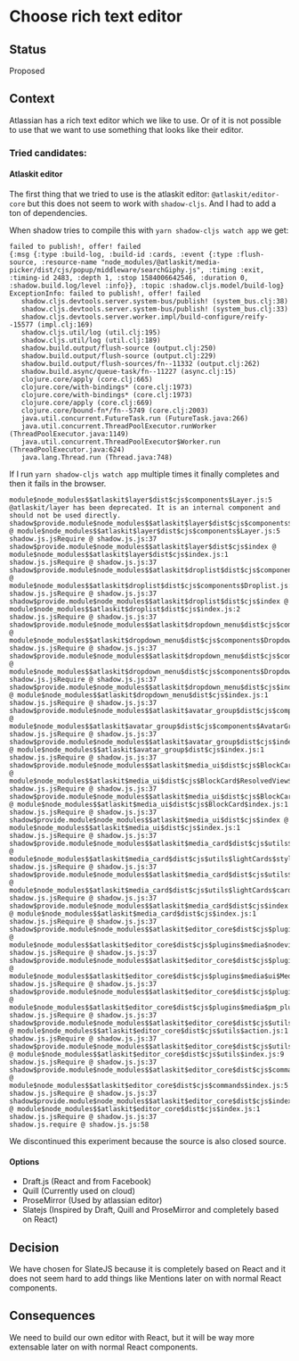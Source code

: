 # Choose rich text editor

## Status
Proposed

## Context
Atlassian has a rich text editor which we like to use. Or of it is not possible to use that we want to use something 
that looks like their editor. 

### Tried candidates:

#### Atlaskit editor
The first thing that we tried to use is the atlaskit editor: `@atlaskit/editor-core` but this does not seem to work with
 `shadow-cljs`. And I had to add a ton of dependencies.
 
 When shadow tries to compile this with `yarn shadow-cljs watch app` we get:
 
 ```text
failed to publish!, offer! failed
{:msg {:type :build-log, :build-id :cards, :event {:type :flush-source, :resource-name "node_modules/@atlaskit/media-picker/dist/cjs/popup/middleware/searchGiphy.js", :timing :exit, :timing-id 2483, :depth 1, :stop 1584006642546, :duration 0, :shadow.build.log/level :info}}, :topic :shadow.cljs.model/build-log}
ExceptionInfo: failed to publish!, offer! failed
	shadow.cljs.devtools.server.system-bus/publish! (system_bus.clj:38)
	shadow.cljs.devtools.server.system-bus/publish! (system_bus.clj:33)
	shadow.cljs.devtools.server.worker.impl/build-configure/reify--15577 (impl.clj:169)
	shadow.cljs.util/log (util.clj:195)
	shadow.cljs.util/log (util.clj:189)
	shadow.build.output/flush-source (output.clj:250)
	shadow.build.output/flush-source (output.clj:229)
	shadow.build.output/flush-sources/fn--11332 (output.clj:262)
	shadow.build.async/queue-task/fn--11227 (async.clj:15)
	clojure.core/apply (core.clj:665)
	clojure.core/with-bindings* (core.clj:1973)
	clojure.core/with-bindings* (core.clj:1973)
	clojure.core/apply (core.clj:669)
	clojure.core/bound-fn*/fn--5749 (core.clj:2003)
	java.util.concurrent.FutureTask.run (FutureTask.java:266)
	java.util.concurrent.ThreadPoolExecutor.runWorker (ThreadPoolExecutor.java:1149)
	java.util.concurrent.ThreadPoolExecutor$Worker.run (ThreadPoolExecutor.java:624)
	java.lang.Thread.run (Thread.java:748)
```

If I run `yarn shadow-cljs watch app` multiple times it finally completes and then it fails in the browser.
```text
module$node_modules$$atlaskit$layer$dist$cjs$components$Layer.js:5 @atlaskit/layer has been deprecated. It is an internal component and should not be used directly.
shadow$provide.module$node_modules$$atlaskit$layer$dist$cjs$components$Layer @ module$node_modules$$atlaskit$layer$dist$cjs$components$Layer.js:5
shadow.js.jsRequire @ shadow.js.js:37
shadow$provide.module$node_modules$$atlaskit$layer$dist$cjs$index @ module$node_modules$$atlaskit$layer$dist$cjs$index.js:1
shadow.js.jsRequire @ shadow.js.js:37
shadow$provide.module$node_modules$$atlaskit$droplist$dist$cjs$components$Droplist @ module$node_modules$$atlaskit$droplist$dist$cjs$components$Droplist.js:3
shadow.js.jsRequire @ shadow.js.js:37
shadow$provide.module$node_modules$$atlaskit$droplist$dist$cjs$index @ module$node_modules$$atlaskit$droplist$dist$cjs$index.js:2
shadow.js.jsRequire @ shadow.js.js:37
shadow$provide.module$node_modules$$atlaskit$dropdown_menu$dist$cjs$components$DropdownMenuStateless @ module$node_modules$$atlaskit$dropdown_menu$dist$cjs$components$DropdownMenuStateless.js:2
shadow.js.jsRequire @ shadow.js.js:37
shadow$provide.module$node_modules$$atlaskit$dropdown_menu$dist$cjs$components$DropdownMenu @ module$node_modules$$atlaskit$dropdown_menu$dist$cjs$components$DropdownMenu.js:1
shadow.js.jsRequire @ shadow.js.js:37
shadow$provide.module$node_modules$$atlaskit$dropdown_menu$dist$cjs$index @ module$node_modules$$atlaskit$dropdown_menu$dist$cjs$index.js:1
shadow.js.jsRequire @ shadow.js.js:37
shadow$provide.module$node_modules$$atlaskit$avatar_group$dist$cjs$components$AvatarGroup @ module$node_modules$$atlaskit$avatar_group$dist$cjs$components$AvatarGroup.js:1
shadow.js.jsRequire @ shadow.js.js:37
shadow$provide.module$node_modules$$atlaskit$avatar_group$dist$cjs$index @ module$node_modules$$atlaskit$avatar_group$dist$cjs$index.js:1
shadow.js.jsRequire @ shadow.js.js:37
shadow$provide.module$node_modules$$atlaskit$media_ui$dist$cjs$BlockCard$ResolvedView$index @ module$node_modules$$atlaskit$media_ui$dist$cjs$BlockCard$ResolvedView$index.js:3
shadow.js.jsRequire @ shadow.js.js:37
shadow$provide.module$node_modules$$atlaskit$media_ui$dist$cjs$BlockCard$index @ module$node_modules$$atlaskit$media_ui$dist$cjs$BlockCard$index.js:1
shadow.js.jsRequire @ shadow.js.js:37
shadow$provide.module$node_modules$$atlaskit$media_ui$dist$cjs$index @ module$node_modules$$atlaskit$media_ui$dist$cjs$index.js:1
shadow.js.jsRequire @ shadow.js.js:37
shadow$provide.module$node_modules$$atlaskit$media_card$dist$cjs$utils$lightCards$styled @ module$node_modules$$atlaskit$media_card$dist$cjs$utils$lightCards$styled.js:1
shadow.js.jsRequire @ shadow.js.js:37
shadow$provide.module$node_modules$$atlaskit$media_card$dist$cjs$utils$lightCards$cardLoading @ module$node_modules$$atlaskit$media_card$dist$cjs$utils$lightCards$cardLoading.js:2
shadow.js.jsRequire @ shadow.js.js:37
shadow$provide.module$node_modules$$atlaskit$media_card$dist$cjs$index @ module$node_modules$$atlaskit$media_card$dist$cjs$index.js:1
shadow.js.jsRequire @ shadow.js.js:37
shadow$provide.module$node_modules$$atlaskit$editor_core$dist$cjs$plugins$media$nodeviews$media @ module$node_modules$$atlaskit$editor_core$dist$cjs$plugins$media$nodeviews$media.js:1
shadow.js.jsRequire @ shadow.js.js:37
shadow$provide.module$node_modules$$atlaskit$editor_core$dist$cjs$plugins$media$ui$Media$DropPlaceholder @ module$node_modules$$atlaskit$editor_core$dist$cjs$plugins$media$ui$Media$DropPlaceholder.js:2
shadow.js.jsRequire @ shadow.js.js:37
shadow$provide.module$node_modules$$atlaskit$editor_core$dist$cjs$plugins$media$pm_plugins$main @ module$node_modules$$atlaskit$editor_core$dist$cjs$plugins$media$pm_plugins$main.js:3
shadow.js.jsRequire @ shadow.js.js:37
shadow$provide.module$node_modules$$atlaskit$editor_core$dist$cjs$utils$action @ module$node_modules$$atlaskit$editor_core$dist$cjs$utils$action.js:1
shadow.js.jsRequire @ shadow.js.js:37
shadow$provide.module$node_modules$$atlaskit$editor_core$dist$cjs$utils$index @ module$node_modules$$atlaskit$editor_core$dist$cjs$utils$index.js:9
shadow.js.jsRequire @ shadow.js.js:37
shadow$provide.module$node_modules$$atlaskit$editor_core$dist$cjs$commands$index @ module$node_modules$$atlaskit$editor_core$dist$cjs$commands$index.js:5
shadow.js.jsRequire @ shadow.js.js:37
shadow$provide.module$node_modules$$atlaskit$editor_core$dist$cjs$index @ module$node_modules$$atlaskit$editor_core$dist$cjs$index.js:1
shadow.js.jsRequire @ shadow.js.js:37
shadow.js.require @ shadow.js.js:58
```
We discontinued this experiment because the source is also closed source.
 
#### Options
* Draft.js (React and from Facebook)
* Quill (Currently used on cloud) 
* ProseMirror (Used by atlassian editor)
* Slatejs (Inspired by Draft, Quill and ProseMirror and completely based on React)

## Decision

We have chosen for SlateJS because it is completely based on React and it does not
seem hard to add things like Mentions later on with normal React components.

## Consequences

We need to build our own editor with React, but it will be way more extensable later on
with normal React components.

